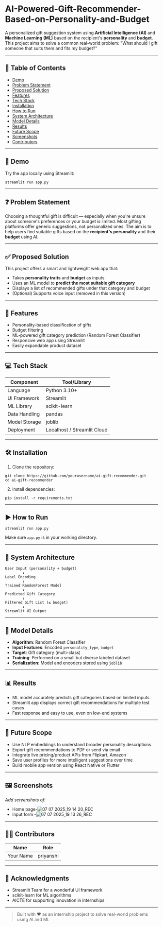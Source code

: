 # AI-Powered-Gift-Recommender-Based-on-Personality-and-Budget


A personalized gift suggestion system using **Artificial Intelligence (AI)** and **Machine Learning (ML)** based on the recipient's **personality** and **budget**. This project aims to solve a common real-world problem: "What should I gift someone that suits them and fits my budget?"

---

## 📌 Table of Contents

* [Demo](#demo)
* [Problem Statement](#problem-statement)
* [Proposed Solution](#proposed-solution)
* [Features](#features)
* [Tech Stack](#tech-stack)
* [Installation](#installation)
* [How to Run](#how-to-run)
* [System Architecture](#system-architecture)
* [Model Details](#model-details)
* [Results](#results)
* [Future Scope](#future-scope)
* [Screenshots](#screenshots)
* [Contributors](#contributors)

---

## 🧩 Demo

Try the app locally using Streamlit:

```
streamlit run app.py
```

---

## ❓ Problem Statement

Choosing a thoughtful gift is difficult — especially when you're unsure about someone's preferences or your budget is limited. Most gifting platforms offer generic suggestions, not personalized ones. The aim is to help users find suitable gifts based on the **recipient's personality** and their **budget** using AI.

---

## ✅ Proposed Solution

This project offers a smart and lightweight web app that:

* Takes **personality traits** and **budget** as inputs
* Uses an ML model to **predict the most suitable gift category**
* Displays a list of recommended gifts under that category and budget
* (Optional) Supports voice input (removed in this version)

---

## 🎯 Features

* Personality-based classification of gifts
* Budget filtering
* ML-powered gift category prediction (Random Forest Classifier)
* Responsive web app using Streamlit
* Easily expandable product dataset

---

## 💻 Tech Stack

| Component     | Tool/Library                |
| ------------- | --------------------------- |
| Language      | Python 3.10+                |
| UI Framework  | Streamlit                   |
| ML Library    | scikit-learn                |
| Data Handling | pandas                      |
| Model Storage | joblib                      |
| Deployment    | Localhost / Streamlit Cloud |

---

## 🛠 Installation

1. Clone the repository:

```
git clone https://github.com/yourusername/ai-gift-recommender.git
cd ai-gift-recommender
```

2. Install dependencies:

```
pip install -r requirements.txt
```

---

## ▶️ How to Run

```
streamlit run app.py
```

Make sure `app.py` is in your working directory.

---

## 🧠 System Architecture

```
User Input (personality + budget)
        ↓
Label Encoding
        ↓
Trained RandomForest Model
        ↓
Predicted Gift Category
        ↓
Filtered Gift List (≤ budget)
        ↓
Streamlit UI Output
```

---

## 🤖 Model Details

* **Algorithm**: Random Forest Classifier
* **Input Features**: Encoded `personality_type`, `budget`
* **Target**: Gift category (multi-class)
* **Training**: Performed on a small but diverse labeled dataset
* **Serialization**: Model and encoders stored using `joblib`

---

## 📊 Results

* ML model accurately predicts gift categories based on limited inputs
* Streamlit app displays correct gift recommendations for multiple test cases
* Fast response and easy to use, even on low-end systems

---

## 🔮 Future Scope

* Use NLP embeddings to understand broader personality descriptions
* Export gift recommendations to PDF or send via email
* Integrate live pricing/product APIs from Flipkart, Amazon
* Save user profiles for more intelligent suggestions over time
* Build mobile app version using React Native or Flutter

---

## 🖼 Screenshots

*Add screenshots of:*

* Home page-![07 07 2025_19 14 20_REC](https://github.com/user-attachments/assets/03b5bb6d-d2ce-4657-8315-a9a0c1bc923e)
* Input form -![07 07 2025_19 13 26_REC](https://github.com/user-attachments/assets/9665d822-d5a3-4289-91cf-e8b23e554595)


---

## 👩‍💻 Contributors

| Name                   | Role               |
| ---------------------- | ------------------ |
| Your Name              | priyanshi| data aspirant


---

## 🙌 Acknowledgments

* Streamlit Team for a wonderful UI framework
* scikit-learn for ML algorithms
* AICTE for supporting innovation in internships

---

> Built with ❤️ as an internship project to solve real-world problems using AI and ML
